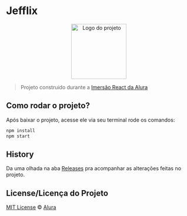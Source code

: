 # Jefflix

<p align="center">
  <img alt="Logo do projeto" width="150px" src="https://www.alura.com.br/assets/img/imersoes/react/imersao-react-logo.1594044142.svg" />
</p>

> Projeto construido durante a [Imersão React da Alura](https://www.alura.com.br/imersao-react/)


## Como rodar o projeto?

Após baixar o projeto, acesse ele via seu terminal rode os comandos:

```sh
npm install
npm start
```

## History
Da uma olhada na aba [Releases](https://github.com/devjef/jefflix/releases) pra acompanhar as alterações feitas no projeto.

## License/Licença do Projeto
[MIT License](./LICENSE) © [Alura](http://alura.com.br/)
